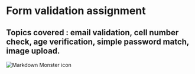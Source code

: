 # Form validation assignment

## Topics covered : email validation, cell number check, age verification, simple password match, image upload.

<img src="git_img.png"
     alt="Markdown Monster icon"
     style="float: left; margin-right: 10px;" />
